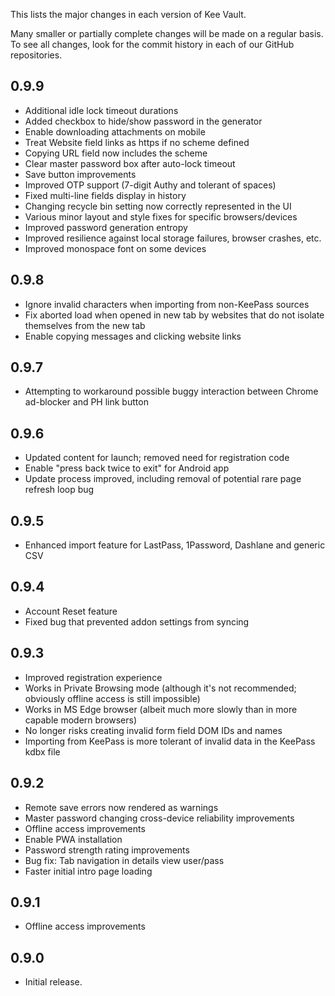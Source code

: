 This lists the major changes in each version of Kee Vault.

Many smaller or partially complete changes will be made on a regular basis. To see all changes, look for the commit history in each of our GitHub repositories.

## 0.9.9

* Additional idle lock timeout durations
* Added checkbox to hide/show password in the generator
* Enable downloading attachments on mobile
* Treat Website field links as https if no scheme defined
* Copying URL field now includes the scheme
* Clear master password box after auto-lock timeout
* Save button improvements
* Improved OTP support (7-digit Authy and tolerant of spaces)
* Fixed multi-line fields display in history
* Changing recycle bin setting now correctly represented in the UI
* Various minor layout and style fixes for specific browsers/devices
* Improved password generation entropy
* Improved resilience against local storage failures, browser crashes, etc.
* Improved monospace font on some devices

## 0.9.8

* Ignore invalid characters when importing from non-KeePass sources
* Fix aborted load when opened in new tab by websites that do not isolate themselves from the new tab
* Enable copying messages and clicking website links

## 0.9.7

* Attempting to workaround possible buggy interaction between Chrome ad-blocker and PH link button

## 0.9.6

* Updated content for launch; removed need for registration code
* Enable "press back twice to exit" for Android app
* Update process improved, including removal of potential rare page refresh loop bug

## 0.9.5

* Enhanced import feature for LastPass, 1Password, Dashlane and generic CSV

## 0.9.4

* Account Reset feature
* Fixed bug that prevented addon settings from syncing

## 0.9.3

* Improved registration experience
* Works in Private Browsing mode (although it's not recommended; obviously offline access is still impossible)
* Works in MS Edge browser (albeit much more slowly than in more capable modern browsers)
* No longer risks creating invalid form field DOM IDs and names
* Importing from KeePass is more tolerant of invalid data in the KeePass kdbx file

## 0.9.2

* Remote save errors now rendered as warnings
* Master password changing cross-device reliability improvements
* Offline access improvements
* Enable PWA installation
* Password strength rating improvements
* Bug fix: Tab navigation in details view user/pass
* Faster initial intro page loading

## 0.9.1

* Offline access improvements

## 0.9.0

* Initial release.
